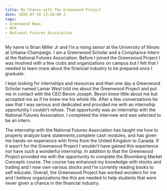 ```yaml
---
title: My Chance with The Greenwood Project
date: 2020-07-30 13:20:00 Z
tags:
- Greenwood News
- NFA
- National Futures Assoication
---
```


My name is Brian Miller Jr and I’m a rising senior at the University of Illinois at Urbana-Champaign. I am a Greenwood Scholar and a Compliance Intern at the National Futures Association. Before I joined the Greenwood Project I was involved with a few clubs and organizations on campus but I felt that I needed to learn more about the financial industry to be prepared once I graduate.

 I kept looking for internships and resources and then one day a Greenwood Scholar named Lamar West told me about the Greenwood Project and put me in contact with the CEO Bevon Joseph. Bevon knew little about me but accepted me as if he knew me his whole life. After a few conversations he saw that I was serious and dedicated and provided me with an internship opportunity I couldn’t refuse. That opportunity was an internship with the National Futures Association. I completed the interview and was selected to be an intern.

The internship with the National Futures Association has taught me how to properly analyze bank statements,complete cash modules, and has given me hands-on experience with firms from the United Kingdom to Canada. If it wasn’t for the Greenwood Project I wouldn’t have gained this experience nor have such a wonderful internship. In addition to that the Greenwood Project provided me with the opportunity to complete the Bloomberg Market Concepts course. The course has enhanced my knowledge with stocks and trading and I now own various stocks and I’m currently reading books to self educate. Overall, the Greenwood Project has worked wonders for me and I believe organizations like this are needed to help students that were never given a chance in the financial industry. 